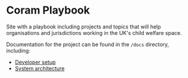 # Coram Playbook

Site with a playbook including projects and topics that will help organisations and jurisdictions working in the UK's child welfare space.

Documentation for the project can be found in the `/docs` directory, including:

- [Developer setup](dev_setup.md)
- [System architecture](architecture.md)
